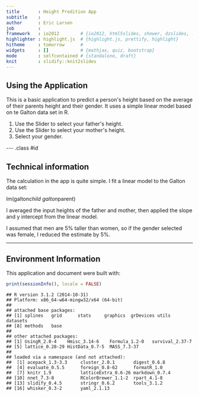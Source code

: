 ```yaml
---
title       : Height Predition App
subtitle    : 
author      : Eric Larsen
job         : 
framework   : io2012        # {io2012, html5slides, shower, dzslides, ...}
highlighter : highlight.js  # {highlight.js, prettify, highlight}
hitheme     : tomorrow      # 
widgets     : []            # {mathjax, quiz, bootstrap}
mode        : selfcontained # {standalone, draft}
knit        : slidify::knit2slides
---
```


## Using the Application

This is a basic application to predict a person's height based on the average of their parents height and their gender.  It uses a simple linear model based on te Galton data set in R.

1. Use the Slider to select your father's height.
2. Use the Slider to select your mother's height.
3. Select your gender.

--- .class #id 

## Technical information

The calculation in the app is quite simple.  I fit a linear model to the Galton data set:

lm(galton$child ~ galton$parent)

I averaged the input heights of the father and mother, then applied the slope and y intercept from the linear model.

I assumed that men are 5% taller than women, so if the gender selected was female, I reduced the estimate by 5%.

---

## Environment Information
This application and document were built with:

```r
print(sessionInfo(), locale = FALSE)
```

```
## R version 3.1.2 (2014-10-31)
## Platform: x86_64-w64-mingw32/x64 (64-bit)
## 
## attached base packages:
## [1] splines   grid      stats     graphics  grDevices utils     datasets 
## [8] methods   base     
## 
## other attached packages:
## [1] UsingR_2.0-4    Hmisc_3.14-6    Formula_1.2-0   survival_2.37-7
## [5] lattice_0.20-29 HistData_0.7-5  MASS_7.3-37    
## 
## loaded via a namespace (and not attached):
##  [1] acepack_1.3-3.3     cluster_2.0.1       digest_0.6.8       
##  [4] evaluate_0.5.5      foreign_0.8-62      formatR_1.0        
##  [7] knitr_1.9           latticeExtra_0.6-26 markdown_0.7.4     
## [10] nnet_7.3-8          RColorBrewer_1.1-2  rpart_4.1-8        
## [13] slidify_0.4.5       stringr_0.6.2       tools_3.1.2        
## [16] whisker_0.3-2       yaml_2.1.13
```
